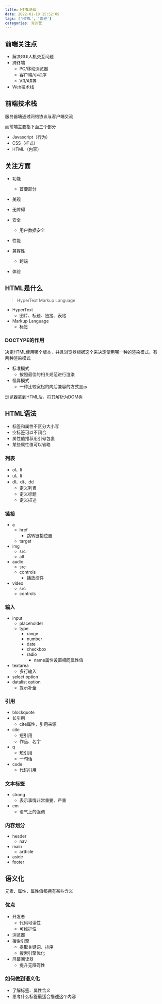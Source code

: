 ```yaml
---
title: HTML基础
date: 2022-01-18 15:52:09
tags: ['HTML', '面经']
categories: 青训营
---
```


## 前端关注点

- 解决GUI人机交互问题
- 跨终端
  - PC/移动浏览器
  - 客户端/小程序
  - VR/AR等
- Web技术栈

<!--more-->

## 前端技术栈

服务器端通过网络协议与客户端交流

而前端主要指下面三个部分

- Javascript（行为）
- CSS（样式）
- HTML（内容）

## 关注方面

- 功能
  - 首要部分

- 美观
- 无障碍
- 安全
  - 用户数据安全
- 性能
- 兼容性
  - 跨端

- 体验

## HTML是什么

> HyperText Markup Language

- HyperText
  - 图片、标题、链接、表格
- Markup Language
  - 标签

### DOCTYPE的作⽤

决定HTML使用哪个版本，并且浏览器根据这个来决定使用哪一种的渲染模式，有两种渲染模式

- 标准模式
  - 按照最佳的相关规范进行渲染
- 怪异模式
  - 一种比较宽松的向后兼容的方式显示

浏览器拿到HTML后，将其解析为DOM树

## HTML语法

- 标签和属性不区分大小写
- 空标签可以不闭合
- 属性值推荐用引号包裹
- 某些属性值可以省略

### 列表

- ol、li
- ul、li
- dl、dt、dd
  - 定义列表
  - 定义标题
  - 定义描述

### 链接

- a
  - href
    - 跳转链接位置
  - target
- img
  - src
  - alt
- audio
  - src
  - controls
    - 播放控件
- video
  - src
  - controls

### 输入

- input
  - placeholder
  - type
    - range
    - number
    - date
    - checkbox
    - radio
      - name属性设置相同属性值
- textarea
  - 多行输入
- select option
- datalist option
  - 提示补全

### 引用

- blockquote
- 长引用
  - cite属性，引用来源
- cite
  - 短引用
  - 作品、名字
- q
  - 短引用
  - 一句话
- code
  - 代码引用

### 文本标签

- strong
  - 表示事情非常重要、严重
- em
  - 语气上的强调

### 内容划分

- header
  - nav
- main
  - artticle
- aside
- footer

## 语义化

元素、属性、属性值都拥有某些含义

### 优点

- 开发者
  - 代码可读性
  - 可维护性
- 浏览器
- 搜索引擎
  - 提取关键词、排序
  - 搜索引擎优化
- 屏幕阅读器
  - 提升无障碍性

### 如何做到语义化

- 了解标签、属性含义
- 思考什么标签最适合描述这个内容

